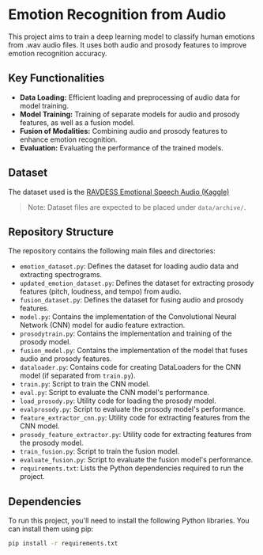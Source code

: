 
# Emotion Recognition from Audio

This project aims to train a deep learning model to classify human emotions from .wav audio files. It uses both audio and prosody features to improve emotion recognition accuracy.

## Key Functionalities

* **Data Loading:** Efficient loading and preprocessing of audio data for model training.
* **Model Training:** Training of separate models for audio and prosody features, as well as a fusion model.
* **Fusion of Modalities:** Combining audio and prosody features to enhance emotion recognition.
* **Evaluation:** Evaluating the performance of the trained models.

## Dataset
The dataset used is the [RAVDESS Emotional Speech Audio (Kaggle)](https://www.kaggle.com/datasets/uwrfkaggler/ravdess-emotional-speech-audio?resource=download)
> Note: Dataset files are expected to be placed under `data/archive/`.


## Repository Structure

The repository contains the following main files and directories:

* `emotion_dataset.py`: Defines the dataset for loading audio data and extracting spectrograms.
* `updated_emotion_dataset.py`: Defines the dataset for extracting prosody features (pitch, loudness, and tempo) from audio.
* `fusion_dataset.py`: Defines the dataset for fusing audio and prosody features.
* `model.py`:  Contains the implementation of the Convolutional Neural Network (CNN) model for audio feature extraction.
* `prosodytrain.py`: Contains the implementation and training of the prosody model.
* `fusion_model.py`: Contains the implementation of the model that fuses audio and prosody features.
* `dataloader.py`: Contains code for creating DataLoaders for the CNN model (if separated from `train.py`).
* `train.py`: Script to train the CNN model.
* `eval.py`: Script to evaluate the CNN model's performance.
* `load_prosody.py`: Utility code for loading the prosody model.
* `evalprosody.py`: Script to evaluate the prosody model's performance.
* `feature_extractor_cnn.py`: Utility code for extracting features from the CNN model. 
* `prosody_feature_extractor.py`: Utility code for extracting features from the prosody model. 
* `train_fusion.py`: Script to train the fusion model.
* `evaluate_fusion.py`: Script to evaluate the fusion model's performance.
* `requirements.txt`: Lists the Python dependencies required to run the project.

## Dependencies

To run this project, you'll need to install the following Python libraries. You can install them using pip:

```bash
pip install -r requirements.txt


